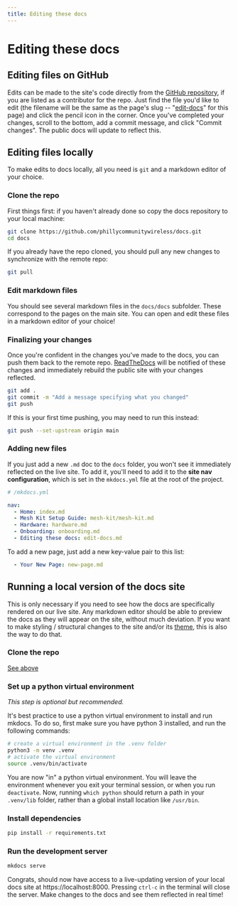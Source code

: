 ```yaml
---
title: Editing these docs
---
```


# Editing these docs

## Editing files on GitHub

Edits can be made to the site's code directly from the [GitHub repository](https://github.com/phillycommunitywireless/docs/edit/main/docs/edit-docs.md), if you are listed as a contributor for the repo. Just find the file you'd like to edit (the filename will be the same as the page's slug -- "[edit-docs](https://github.com/phillycommunitywireless/docs)" for this page) and click the pencil icon in the corner. Once you've completed your changes, scroll to the bottom, add a commit message, and click "Commit changes". The public docs will update to reflect this.

## Editing files locally

To make edits to docs locally, all you need is `git` and a markdown editor of your choice. 

### Clone the repo

First things first: if you haven't already done so copy the docs repository to your local machine:

``` bash
git clone https://github.com/phillycommunitywireless/docs.git 
cd docs
```

If you already have the repo cloned, you should pull any new changes to synchronize with the remote repo:

``` bash
git pull
```

### Edit markdown files

You should see several markdown files in the `docs/docs` subfolder. These correspond to the pages on the main site. You can open and edit these files in a markdown editor of your choice!

### Finalizing your changes

Once you're confident in the changes you've made to the docs, you can push them back to the remote repo. [ReadTheDocs](https://readthedocs.io) will be notified of these changes and immediately rebuild the public site with your changes reflected.

``` bash
git add .
git commit -m "Add a message specifying what you changed"
git push
```

If this is your first time pushing, you may need to run this instead:

``` bash
git push --set-upstream origin main
```

### Adding new files

If you just add a new `.md` doc to the `docs` folder, you won't see it immediately reflected on the live site. To add it, you'll need to add it to the **site nav configuration**, which is set in the `mkdocs.yml` file at the root of the project.

``` yaml
# /mkdocs.yml

nav:
  - Home: index.md
  - Mesh Kit Setup Guide: mesh-kit/mesh-kit.md
  - Hardware: hardware.md
  - Onboarding: onboarding.md
  - Editing these docs: edit-docs.md
```
To add a new page, just add a new key-value pair to this list:
``` yaml
  - Your New Page: new-page.md
```

## Running a local version of the docs site

This is only necessary if you need to see how the docs are specifically rendered on our live site. Any markdown editor should be able to preview the docs as they will appear on the site, without much deviation. If you want to make styling / structural changes to the site and/or its [theme](https://squidfunk.github.io/mkdocs-material/), this is also the way to do that. 

### Clone the repo

[See above](#clone-the-repo)

### Set up a python virtual environment

_This step is optional but recommended._

It's best practice to use a python virtual environment to install and run mkdocs. To do so, first make sure you have python 3 installed, and run the following commands:

``` bash
# create a virtual environment in the .venv folder
python3 -m venv .venv
# activate the virtual environment
source .venv/bin/activate
```

You are now "in" a python virtual environment. You will leave the environment whenever you exit your terminal session, or when you run `deactivate`. Now, running `which python` should return a path in your `.venv/lib` folder, rather than a global install location like `/usr/bin`. 

### Install dependencies
``` bash
pip install -r requirements.txt
```

### Run the development server
``` bash
mkdocs serve
```

Congrats, should now have access to a live-updating version of your local docs site at https://localhost:8000. Pressing `ctrl-c` in the terminal will close the server. Make changes to the docs and see them reflected in real time!
